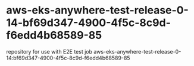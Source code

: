 # aws-eks-anywhere-test-release-0-14-bf69d347-4900-4f5c-8c9d-f6edd4b68589-85
repository for use with E2E test job aws-eks-anywhere-test-release-0-14:bf69d347-4900-4f5c-8c9d-f6edd4b68589-85
